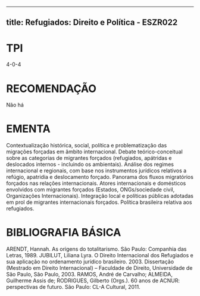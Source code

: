 
---
title: Refugiados: Direito e Política - ESZR022 
---

# TPI

4-0-4

# RECOMENDAÇÃO

Não há

# EMENTA

Contextualização histórica, social, política e problematização das migrações forçadas em âmbito internacional. Debate teórico-conceitual sobre as categorias de migrantes forçados (refugiados, apátridas e deslocados internos - incluindo os ambientais). Análise dos regimes internacional e regionais, com base nos instrumentos jurídicos relativos a refúgio, apatridia e deslocamento forçado. Panorama dos fluxos migratórios forçados nas relações internacionais. Atores internacionais e domésticos envolvidos com migrantes forçados (Estados, ONGs/sociedade civil, Organizações Internacionais). Integração local e políticas públicas adotadas em prol de migrantes internacionais forçados. Política brasileira relativa aos refugiados.

# BIBLIOGRAFIA BÁSICA

ARENDT, Hannah. As origens do totalitarismo. São Paulo: Companhia das Letras, 1989.
JUBILUT, Liliana Lyra. O Direito Internacional dos Refugiados e sua aplicação no ordenamento jurídico brasileiro. 2003. Dissertação (Mestrado em Direito Internacional) – Faculdade de Direito, Universidade de São Paulo, São Paulo, 2003.
RAMOS, André de Carvalho; ALMEIDA, Guilherme Assis de; RODRIGUES, Gilberto (Orgs.). 60 anos de ACNUR: perspectivas de futuro. São Paulo: CL-A Cultural, 2011.
        
